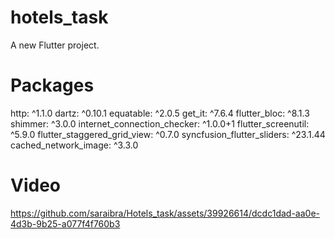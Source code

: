 # hotels_task

A new Flutter project.

# Packages


  http: ^1.1.0
  dartz: ^0.10.1
  equatable: ^2.0.5
  get_it: ^7.6.4
  flutter_bloc: ^8.1.3
  shimmer: ^3.0.0
  internet_connection_checker: ^1.0.0+1
  flutter_screenutil: ^5.9.0
  flutter_staggered_grid_view: ^0.7.0
  syncfusion_flutter_sliders: ^23.1.44
  cached_network_image: ^3.3.0

# Video


https://github.com/saraibra/Hotels_task/assets/39926614/dcdc1dad-aa0e-4d3b-9b25-a077f4f760b3


